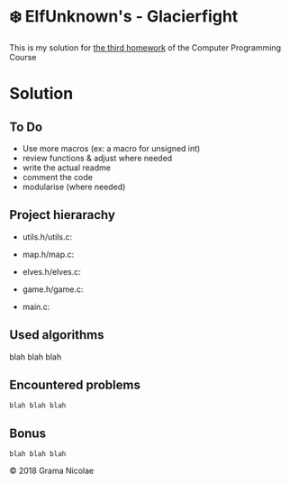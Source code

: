 # ❄️ ElfUnknown's - Glacierfight

This is my solution for [the third homework](https://ocw.cs.pub.ro/courses/programare/teme_2018/tema3_2018_ca) of the Computer Programming Course

# Solution

## To Do
- Use more macros (ex: a macro for unsigned int)
- review functions & adjust where needed
- write the actual readme
- comment the code
- modularise (where needed)

## Project hierarachy
- utils.h/utils.c: 

- map.h/map.c:

- elves.h/elves.c:

- game.h/game.c:

- main.c: 

## Used algorithms
blah blah blah

## Encountered problems
    blah blah blah

## Bonus
    blah blah blah

© 2018 Grama Nicolae